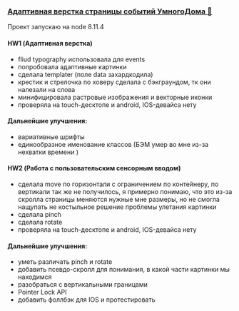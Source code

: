### [Адаптивная верстка страницы событий УмногоДома 🤖](https://haritonasty.github.io/yandex-shri-hw1/)

Проект запускаю на node 8.11.4

#### HW1 (Адаптивная верстка)
- fliud typography использовала для events
- попробовала адаптивные картинки
- сделала templater (поле data захардкодила)
- крестик и стрелочка по ховеру сделала с бэкграундом, тк они налезали на слова
- минифицировала растровые изображения и векторные иконки
- проверяла на touch-десктопе и android, IOS-девайса нету

#### Дальнейшие улучшения:
- вариативные шрифты
- единообразное именование классов (БЭМ умер во мне из-за нехватки времени 	)



#### HW2 (Работа с пользовательским сенсорным вводом)

- сделала move по горизонтали с ограничением по контейнеру, по вертикали так же не получилось, я примерно понимаю, что это из-за скролла страницы меняются нужные мне размеры, но не смогла нащупать не костыльное решение проблемы улетания картинки 
- сделала pinch
- сделала rotate
- проверяла на touch-десктопе и android, IOS-девайса нету

#### Дальнейшие улучшения:
- уметь различать pinch и rotate
- добавить псевдо-скролл для понимания, в какой части картинки мы находимся
- разобраться с вертикальными границами
- Pointer Lock API
- добавить фоллбэк для IOS  и протестировать


